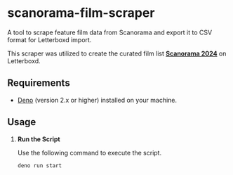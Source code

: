# scanorama-film-scraper

A tool to scrape feature film data from Scanorama and export it to CSV format
for Letterboxd import.

This scraper was utilized to create the curated film list **[Scanorama 2024](https://letterboxd.com/mat2s/list/scanorama-2024/)** on Letterboxd.

## Requirements

- [Deno](https://deno.com/) (version 2.x or higher) installed on your machine.

## Usage

1. **Run the Script**

   Use the following command to execute the script.

   ```bash
   deno run start
   ```
